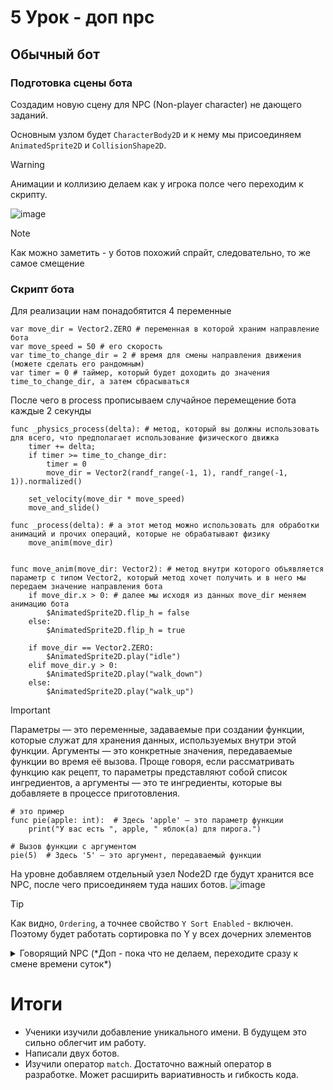 # 5 Урок - доп npc

## Обычный бот
### Подготовка сцены бота

Создадим новую сцену для NPC (Non-player character) не дающего заданий. 

Основным узлом будет `CharacterBody2D` и к нему мы присоединяем `AnimatedSprite2D` и `CollisionShape2D`. 

>[!Warning]
>Анимации и коллизию делаем как у игрока полсе чего переходим к скрипту.


![image](https://github.com/user-attachments/assets/1db6af3f-d422-4a10-9051-468f05dc4254)

>[!Note]
> Как можно заметить - у ботов похожий спрайт, следовательно, то же самое смещение

### Скрипт бота

Для реализации нам понадобятится 4 переменные

```gdscript
var move_dir = Vector2.ZERO # переменная в которой храним направление бота
var move_speed = 50 # его скорость
var time_to_change_dir = 2 # время для смены направления движения (можете сделать его рандомным)
var timer = 0 # таймер, который будет доходить до значения time_to_change_dir, а затем сбрасываться
```

После чего в process прописываем случайное перемещение бота каждые 2 секунды

```gdscript
func _physics_process(delta): # метод, который вы должны использовать для всего, что предполагает использование физического движка
	timer += delta;
	if timer >= time_to_change_dir:
		timer = 0
		move_dir = Vector2(randf_range(-1, 1), randf_range(-1, 1)).normalized()
	
	set_velocity(move_dir * move_speed)
	move_and_slide()

func _process(delta): # а этот метод можно использовать для обработки анимаций и прочих операций, которые не обрабатывают физику
	move_anim(move_dir)
	

func move_anim(move_dir: Vector2): # метод внутри которого объявляется параметр с типом Vector2, который метод хочет получить и в него мы передаем значение направления бота
	if move_dir.x > 0: # далее мы исходя из данных move_dir меняем анимацию бота
		$AnimatedSprite2D.flip_h = false
	else:
		$AnimatedSprite2D.flip_h = true
    
	if move_dir == Vector2.ZERO: 
		$AnimatedSprite2D.play("idle")
	elif move_dir.y > 0:
		$AnimatedSprite2D.play("walk_down")
	else:
		$AnimatedSprite2D.play("walk_up")
```

>[!IMPORTANT]
>Параметры — это переменные, задаваемые при создании функции, которые служат для хранения данных, используемых внутри этой функции. Аргументы — это конкретные значения, передаваемые функции во время её вызова. Проще говоря, если рассматривать функцию как рецепт, то параметры представляют собой список ингредиентов, а аргументы — это те ингредиенты, которые вы добавляете в процессе приготовления. 

```gdscript
# это пример
func pie(apple: int):  # Здесь 'apple' — это параметр функции
    print("У вас есть ", apple, " яблок(а) для пирога.")

# Вызов функции с аргументом
pie(5)  # Здесь '5' — это аргумент, передаваемый функции
```

На уровне добавляем отдельный узел Node2D где будут хранится все NPC, после чего присоединяем туда наших ботов.
![image](https://github.com/user-attachments/assets/b1cc1e49-c488-454a-b1ab-fa5dad5720dc)

>[!Tip]
> Как видно, `Ordering`, а точнее свойство `Y Sort Enabled` - включен. Поэтому будет работать сортировка по Y у всех дочерних элементов

<details>
	<summary>Говорящий NPC (*Доп - пока что не делаем, переходите сразу к смене времени суток*)</summary>

>[!Warning]
>Приступайте к этому боту, если у вас достаточно времени!

Следующий подраздел начнем с создания персонажа, с которым игрок может взаимодействовать. Выглядеть он будет примерно так:

![image](https://github.com/user-attachments/assets/88aaa5d6-bfc4-424e-a2fe-fbc94a36231f)

>[!Warning]
>Заметь на скрине уже указан примерный параметр `offset`. Всё зависит от спрайта.

NPC которого мы сделаем будет стражник/робот или другой персонаж, который рассказывает что-то. От шуток до полезной информации игроку. Нам понадобятся следующие узлы:

* `Area2D`
* `AnimatedSprite2D`
* `CollisionShape2D` или `CollisionPolygon2D`

Разница между `CollisionShape2D` и `CollisionPolygon2D` заключается лишь в том, как ученик захочет сделать область взаимодействия с игроком. Более сложную или простую - зависит от учеников. Ну или ты сам можешь им дать
тот узел, который лучше подойдет по уровню. "Изикам" лучше дать `CollisionShape2D`.

Прикрепляем скрипт и добавляем сигналы от родительского узла к этому же скрипту.

![image](https://github.com/user-attachments/assets/c4b0a0c4-69e6-47f7-8428-4892f468bba0)

### Скрипт говорящего NPC

```gdscript
extends Area2D

# Пока пропишите pass, чтобы не было ошибок. К скрипту вы вернетесь позже
func _on_body_entered(body):
	if body.name == "Player":
		pass

func _on_body_exited(body):
	if body.name == "Player":
		pass
```


<details>

<summary>Можешь заранее посмотреть итоговый скрипт</summary>

 ```gdscript
extends Area2D


func _on_body_entered(body):
	if body.name == "Player":
		%TalkingBotInterface.visible = true 

func _on_body_exited(body):
	if body.name == "Player":
		%TalkingBotInterface.visible = false
```
</details>



Теперь нам нужно создать сам диалог со NPC. Делать это мы будем в  `CanvasLayer`, который переименуем в `UI`. 

![image](https://github.com/user-attachments/assets/1a42705e-8521-42e4-98b0-52cbde959d5f)

>[!Note]
>Скрипт к `UI` пока прикреплять не надо. Вы можете это сделать заранее, но это не обязательно


Основным узлом будет `Control`. Переименуйте его в что-то вроде `TalkingBotInterface`, даете ему уникальное имя и присоединяйте следующие узлы:
* `Panel` 3 штуки
* `Label` 2 штуки. Один под имя и другой под текст
* `Button` 2 штуки или можете больше, если хотите
* Можете использовать `TextureRect` для хранения в нем картинок с персонажем

>[!WARNING]
>Выше написано про уникальное имя. Оно использует не <kbd>$</kbd> при обращении к узлу, а <kbd>%</kbd>. Сделано это для доступа к узлу по уникальному имени, т.е. можно обращаться к узлу, независимо от пути к этому узлу.

Делается это следующим образом:

![UniqueName](https://github.com/user-attachments/assets/29c851a7-7850-40cb-ba49-2ef9b44464f3)


Выглядеть это будет примерно так:

![image](https://github.com/user-attachments/assets/bd40c5e1-2c98-4955-b154-287a7c8efd41)
>Узлы

>[!Tip]
>Лучше всего закрывать глаз у корневого узла интерфейса: ![image](https://github.com/user-attachments/assets/6d9c2e3c-ca1e-4d6e-9815-61490f37535b)


![image](https://github.com/user-attachments/assets/f5ae1c85-3fbb-4ba6-abdd-585ff7214e4b)
>Интерфейс

Расставляем интерфейс на свой вкус и цвет после чего приступаете к созданию скрипта.

>[!Important]
>Не забудьте указать у `Control` предустановку якорей на весь экран. ![image](https://github.com/user-attachments/assets/6faa1ddc-b35d-4fd2-805d-aa6175f83119)

После того, как расставили элементы интерфейса - создаем скрипт у `Control` после чего присоединяем сигналы от кнопок к этому скрипту.

### Скрипт интерфейса говорящего NPC

<details>
	<summary>Весь скрипт целиком</summary>

```gdscript
extends Control

func _on_option_1_pressed():
	$PanelOutside/PanelInside/Label.text = 'Таверна слева от вас.'


func _on_option_2_pressed():
	var answer = 0
	
	randomize()
	answer = randi_range(0, 5)
	match answer:
		0:
			$PanelOutside/PanelInside/Label.text = 'Шутка 1'
		1:
			$PanelOutside/PanelInside/Label.text = 'Шутка 2'
		2:
			$PanelOutside/PanelInside/Label.text = 'Шутка 3'
		3:
			$PanelOutside/PanelInside/Label.text = 'Шутка 4'
		4:
			$PanelOutside/PanelInside/Label.text = 'Шутка 5'

```

</details>

Присоедините хотя бы две кнопки. Первой кнопке пропишите достаточно простое действие - отображение текста. То есть нажатие на эту кнопку будет просто выводить текст на экране. 
А на самих кнопках можно сделать надписи что-то вроде: 
1) "Как пройти в таверну?" - на первой кнопке
2) "Расскажи шутку" - на второй кнопке

```gdscript
extends Control

func _on_option_1_pressed():
	$PanelOutside/PanelInside/Label.text = 'Тут пропишите свой текст'
```

А вот со второй кнопкой будет интереснее. 

#### Работаем с оператором `match`

>[!Tip]
>Ты можешь спросить у детей: `"Как сделать так, чтобы бот всегда отвечал по-разному на один и тот же вопрос?"`
>Кто-то должен догадаться про рандом, но если нет - ты подталкиваешь их в ответу.



```gdscript
extends Control

func _on_option_2_pressed():
	var answer = 0; # создаем переменную, которая будет хранить в себе номер ответа
	randomize() # эта функция генерит каждый раз новый сид (seed), чтобы обеспечить более-менее настоящий рандом
	answer = randi_range(0, 5) # тут можешь указать свой диапазон диалогов
	match answer:
		0:
			$PanelOutside/PanelInside/Label.text = 'Шутка 1'
		1:
			$PanelOutside/PanelInside/Label.text = 'Шутка 2'
		2:
			$PanelOutside/PanelInside/Label.text = 'Шутка 3'
		3:
			$PanelOutside/PanelInside/Label.text = 'Шутка 4'
		4:
			$PanelOutside/PanelInside/Label.text = 'Шутка 5'
```

Давай теперь подробнее: 

1. `var answer = 0`: Эта строка создает переменную `answer` и присваивает ей начальное значение `0`. Переменные используются для хранения данных, которые мы можем изменять в процессе выполнения программы.

2. [`randomize()`](https://docs.godotengine.org/en/4.3/classes/class_@globalscope.html#class-globalscope-method-randomize): Эта функция используется для инициализации генератора случайных чисел. Она помогает сделать так, чтобы каждый раз, когда мы вызываем её, случайные числа были разными.

3. `answer = randi_range(0, 5)`: Здесь мы вызываем функцию `randi_range(0, 5)`, которая генерирует случайное целое число в диапазоне от 0 до 5 (включительно). Сгенерированное число сохраняется в переменной `answer`. Это значит, что теперь `answer` может принимать значения 0, 1, 2, 3, 4 или 5.

4. [`match`](https://docs.godotengine.org/en/stable/tutorials/scripting/gdscript/gdscript_basics.html#match)`answer:`: Это конструкция, которая позволяет проверить значение переменной `answer` и выполнить соответствующий блок кода в зависимости от его значения. Это похоже на оператор `switch` в других языках программирования.

5. Далее идут блоки кода, которые начинаются с 0:, 1:, 2:, и так далее. Каждый из этих блоков соответствует одному из возможных значений `answer`. Например:

   • Если `answer` равно 0, то выполняется код `$PanelOutside/PanelInside/Label.text = 'Шутка 1'`. Это означает, что текст элемента интерфейса (`Label`) будет изменен на `'Шутка 1'`.

   • Если `answer` равно 1, то текст станет `'Шутка 2'`, и так далее для значений от 0 до 4.

В общем: этот код генерирует случайное число и в зависимости от этого числа показывает одну из пяти шуток на экране.

>[!Tip]
>Если ученик задаст вопрос про разницу `match` и `if` можешь сказать им, что разница заключается в области применения этих операторов.
>Они быстрее, чем операторы `if`, но если ваш оператор `if` невелик, то нет смысла переходить на оператор `match`.

Основные различия `match` и `if`:

1. Тип проверки:
   - `if` проверяет условия, которые могут быть логическими выражениями.
   - `match` проверяет значение на соответствие конкретным паттернам.
2. Читаемость:
   - `match` может быть более читаемым и компактным при работе с множеством значений, особенно если есть множество вариантов для одного значения.
3. Гибкость:
   - `if` более гибок для сложных условий, где может потребоваться логическая комбинация (например, and, or).

### Добавление на сцену

![image](https://github.com/user-attachments/assets/64375633-f550-47b2-b736-56a9a1d57753)

![image](https://github.com/user-attachments/assets/ebe4abf0-8ed2-49f5-b054-8af773b1a013)


Теперь дело за малым. Добавляете NPC в узел `Bots` и ставите где-нибудь на карте.

![image](https://github.com/user-attachments/assets/8a613b89-a3a2-46b4-b8cb-3e114240add2)

И прописываете финальный штрих в скрипте говорящего бота:

```gdscript
extends Area2D
# это тот скрипт бота


func _on_body_entered(body):
	if body.name == "Player":
		%TalkingBotInterface.visible = true # pass'ы меняешь на переключение видимости

func _on_body_exited(body):
	if body.name == "Player":
		%TalkingBotInterface.visible = false
```
</details>

# Итоги
- Ученики изучили добавление уникального имени. В будущем это сильно облегчит им работу.
- Написали двух ботов.
- Изучили оператор `match`. Достаточно важный оператор в разработке. Может расширить вариативность и гибкость кода.
